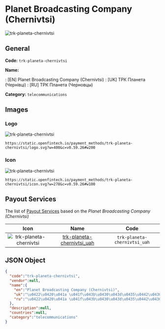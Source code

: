 
# Planet Broadcasting Company (Chernivtsi) 
![trk-planeta-chernivtsi](https://static.openfintech.io/payment_methods/trk-planeta-chernivtsi/logo.svg?w=400&c=v0.59.26#w200)  

## General 
**Code:** `trk-planeta-chernivtsi` 
 
**Name:** 
 
:	[EN] Planet Broadcasting Company (Chernivtsi) 
:	[UK] ТРК Планета (Чернівці) 
:	[RU] ТРК Планета (Черновцы) 
 
**Category:** `telecommunications` 
 

## Images 

### Logo 
![trk-planeta-chernivtsi](https://static.openfintech.io/payment_methods/trk-planeta-chernivtsi/logo.svg?w=400&c=v0.59.26#w200)  

```
https://static.openfintech.io/payment_methods/trk-planeta-chernivtsi/logo.svg?w=400&c=v0.59.26#w200
```  

### Icon 
![trk-planeta-chernivtsi](https://static.openfintech.io/payment_methods/trk-planeta-chernivtsi/icon.svg?w=278&c=v0.59.26#w100)  

```
https://static.openfintech.io/payment_methods/trk-planeta-chernivtsi/icon.svg?w=278&c=v0.59.26#w100
```  

## Payout Services 
 
The list of [Payout Services](/payout-services/) based on the _Planet Broadcasting Company (Chernivtsi)_ 

|Icon|Name|Code| 
|:---:|:---:|:---:| 
|![trk-planeta-chernivtsi](https://static.openfintech.io/payout_methods/trk-planeta-chernivtsi/icon.svg?w=278&c=v0.59.26#w40) |[trk-planeta-chernivtsi_uah](/payout-services/trk-planeta-chernivtsi_uah/)|`trk-planeta-chernivtsi_uah`| 
 

## JSON Object 

```json
{
  "code":"trk-planeta-chernivtsi",
  "vendor":null,
  "name":{
    "en":"Planet Broadcasting Company (Chernivtsi)",
    "uk":"\u0422\u0420\u041a \u041f\u043b\u0430\u043d\u0435\u0442\u0430 (\u0427\u0435\u0440\u043d\u0456\u0432\u0446\u0456)",
    "ru":"\u0422\u0420\u041a \u041f\u043b\u0430\u043d\u0435\u0442\u0430 (\u0427\u0435\u0440\u043d\u043e\u0432\u0446\u044b)"
  },
  "description":null,
  "countries":null,
  "category":"telecommunications"
}
```  
